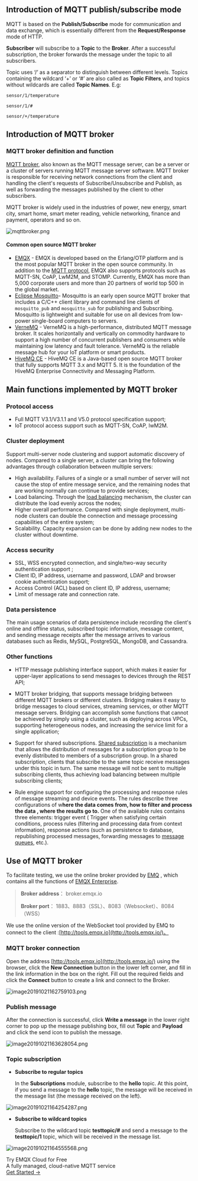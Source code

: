 ## Introduction of MQTT publish/subscribe mode

MQTT is based on the **Publish/Subscribe** mode for communication and data exchange, which is essentially different from the  **Request/Response** mode of HTTP.

**Subscriber** will subscribe to a **Topic** to the **Broker**. After a successful subscription, the broker forwards the message under the topic to all subscribers.

Topic uses ‘/’ as a separator to distinguish between different levels. Topics containing the wildcard ‘+’ or ‘#’ are also called as **Topic Filters**, and topics without wildcards are called **Topic Names**. E.g:

```
sensor/1/temperature

sensor/1/#

sensor/+/temperature
```



## Introduction of MQTT broker 

### MQTT broker definition and function

[MQTT broker](https://www.emqx.com/en/products/emqx), also known as the MQTT message server, can be a server or a cluster of servers running MQTT message server software. MQTT broker is responsible for receiving network connections from the client and handling the client's requests of Subscribe/Unsubscribe and Publish, as well as forwarding the messages published by the client to other subscribers.

MQTT broker is widely used in the industries of  power, new energy, smart city, smart home, smart meter reading, vehicle networking, finance and payment, operators and so on.

![mqttbroker.png](https://assets.emqx.com/images/8d8c91c5ca707baa23974eccac269a04.png)

#### Common open source MQTT broker

- [EMQX](<https://github.com/emqx/emqx>) - EMQX is developed based on the Erlang/OTP platform and is the most popular MQTT broker in the open source community. In addition to the [MQTT protocol](https://www.emqx.com/en/mqtt), EMQX also supports protocols such as MQTT-SN, CoAP, LwM2M, and STOMP. Currently, EMQX has more than 5,000 corporate users and more than 20 partners  of  world top 500 in the global market.
- [Eclipse Mosquitto](<https://github.com/eclipse/mosquitto>)- Mosquitto is an early open source MQTT broker that includes a C/C++ client library and command line clients of `mosquitto_pub` and `mosquitto_sub` for publishing and Subscribing. Mosquitto is lightweight and suitable for use on all devices from low-power single-board computers to  servers.
- [VerneMQ](<https://github.com/vernemq/vernemq>) - VerneMQ is a high-performance, distributed MQTT message broker. It scales horizontally and vertically on commodity hardware to support a high number of concurrent publishers and consumers while maintaining low latency and fault tolerance. VerneMQ is the reliable message hub for your IoT platform or smart products.
- [HiveMQ CE](<https://github.com/hivemq/hivemq-community-edition>) - HiveMQ CE is a Java-based open source MQTT broker that fully supports MQTT 3.x and MQTT 5. It is the foundation of the HiveMQ Enterprise Connectivity and Messaging Platform.



## Main functions implemented by MQTT broker

### Protocol access

- Full MQTT V3.1/V3.1.1 and V5.0 protocol specification support;
- IoT protocol access support such as MQTT-SN, CoAP, lwM2M.

### Cluster deployment

Support multi-server node clustering and support automatic discovery of nodes. Compared to a single server, a cluster can bring the following advantages through collaboration between multiple servers:

- High availability. Failures of a single or a small number of server  will not cause the stop of entire message service, and the remaining nodes that are working normally can continue to provide services;
- Load balancing. Through the [load balancing](https://www.emqx.com/en/blog/mqtt-broker-clustering-part-2-sticky-session-load-balancing) mechanism, the cluster can distribute the load evenly across the nodes;
- Higher overall performance. Compared with single deployment, multi-node clusters can double the connection and message processing capabilities of the entire system;
- Scalability. Capacity expansion can be done by adding new nodes to the cluster without downtime.

### Access security

- SSL, WSS encrypted connection, and single/two-way security authentication support ;
- Client ID, IP address, username and password, LDAP and browser cookie authentication support;
- Access Control (ACL) based on client ID, IP address, username;
- Limit of message rate and connection rate.

### Data persistence

The main usage scenarios of data persistence include recording the client's online and offline status, subscribed topic information, message content, and sending message receipts after the message arrives to various databases such as Redis, MySQL, PostgreSQL, MongoDB, and Cassandra.

### Other functions

- HTTP message publishing interface support, which makes it easier for upper-layer applications to send messages to devices through the REST API;

- MQTT broker bridging, that supports message bridging between different MQTT brokers or different clusters. Bridging makes it easy to bridge messages to cloud services, streaming services, or other MQTT message servers. Bridging can accomplish some functions that cannot be achieved by simply using a cluster, such as deploying across VPCs, supporting heterogeneous nodes, and increasing the service limit for a single application;

- Support for shared subscriptions. [Shared subscription](https://www.emqx.com/en/blog/introduction-to-mqtt5-protocol-shared-subscription) is a mechanism that allows the distribution of messages for a subscription group to be evenly distributed to members of a subscription group. In a shared subscription, clients that subscribe to the same topic receive messages under this topic in turn. The same message will not be sent to multiple subscribing clients, thus achieving load balancing between multiple subscribing clients;

- Rule engine support for configuring the processing and response rules of message streaming and device events. The rules describe three configurations of w**here the data comes from, how to filter and process the data ,  where the results go to.** One of the available rules contains three elements: trigger event ( Trigger when satisfying certain conditions, process rules (filtering and processing data from context information), response actions (such as persistence to database, republishing processed messages, forwarding messages to [message queues](https://www.emqx.com/en/blog/mqtt5-feature-inflight-window-message-queue), etc.).

  

## Use of MQTT broker

To facilitate testing, we use the online broker provided by  [EMQ](<https://github.com/emqx/emqx>) , which contains all the functions of [EMQX Enterprise](https://www.emqx.com/en/products/emqx).

> **Broker address**： broker.emqx.io
>
> **Broker port**： 1883、8883（SSL）、8083（Websocket）、8084（WSS）

We use the online version of the WebSocket tool provided by EMQ to connect to the client :[http://tools.emqx.io](http://tools.emqx.io/)。

### MQTT broker connection

Open the address [http://tools.emqx.io](http://tools.emqx.io/) using the browser, click the **New Connection** button in the lower left corner, and fill in the link information in the box on the right. Fill out the required fields and click the **Connect** button to create a link and connect to the Broker.

![image20191021162759103.png](https://assets.emqx.com/images/30b5213111f97b77b0d240bf362c5884.png)

### Publish message

After the connection is successful, click **Write a message** in the lower right corner to pop up the message publishing box, fill out **Topic** and **Payload** and click the send icon to publish the message.

![image20191021163628054.png](https://assets.emqx.com/images/f79cc8b5a60eae7893b32789a998e54a.png)

### Topic subscription

- **Subscribe to regular topics**

  In the  **Subscriptions** module, subscribe to the **hello** topic. At this point, if you send a message to the **hello** topic, the message will be received in the message list (the message received on the left).

![image20191021164254287.png](https://assets.emqx.com/images/97f3b1c0c5b962188060fab5ea27ae7a.png)

- **Subscribe to wildcard topics**

  Subscribe to the wildcard topic **testtopic/#** and send a message to the **testtopic/1** topic, which will be received in the message list.

![image20191021164555568.png](https://assets.emqx.com/images/69709893f3708fbb33428eb3f53b1484.png)


<section class="promotion">
    <div>
        Try EMQX Cloud for Free
        <div class="is-size-14 is-text-normal has-text-weight-normal">A fully managed, cloud-native MQTT service</div>
    </div>
    <a href="https://www.emqx.com/en/signup?continue=https://cloud-intl.emqx.com/console/deployments/0?oper=new" class="button is-gradient px-5">Get Started →</a>
</section>
